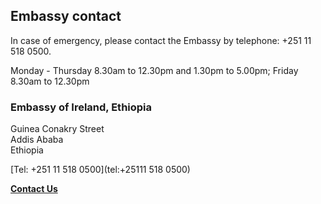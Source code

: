 ## Embassy contact

In case of emergency, please contact the Embassy by telephone: +251 11 518 0500.

Monday - Thursday 8.30am to 12.30pm and 1.30pm to 5.00pm; Friday 8.30am to 12.30pm

### Embassy of Ireland, Ethiopia

Guinea Conakry Street   
Addis Ababa   
Ethiopia

[Tel: +251 11 518 0500](tel:+25111 518 0500)

[**Contact Us**](/en/ethiopia/addisababa/contact/)